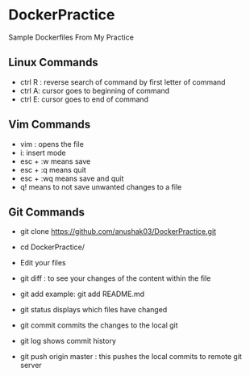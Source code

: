 # DockerPractice
Sample Dockerfiles From My Practice

## Linux Commands
- ctrl R : reverse search of command by first letter of command
- ctrl A: cursor goes to beginning of command
- ctrl E: cursor goes to end of command

## Vim Commands
- vim <filename>: opens the file
- i: insert mode
- esc + :w means save
- esc + :q means quit
- esc + :wq means save and quit
- q! means to not save unwanted changes to a file


## Git Commands
- git clone https://github.com/anushak03/DockerPractice.git
- cd DockerPractice/

- Edit your files
- git diff : to see your changes of the content within the file
- git add <filename>
    example: git add README.md
- git status displays which files have changed
- git commit commits the changes to the local git
- git log shows commit history 
- git push origin master : this pushes the local commits to remote git server


